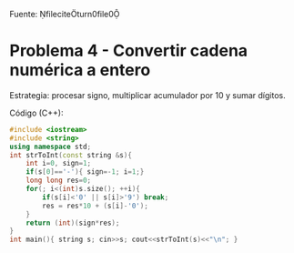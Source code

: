 Fuente: fileciteturn0file0

# Problema 4 - Convertir cadena numérica a entero

Estrategia: procesar signo, multiplicar acumulador por 10 y sumar dígitos.

Código (C++):
```cpp
#include <iostream>
#include <string>
using namespace std;
int strToInt(const string &s){
    int i=0, sign=1;
    if(s[0]=='-'){ sign=-1; i=1;}
    long long res=0;
    for(; i<(int)s.size(); ++i){
        if(s[i]<'0' || s[i]>'9') break;
        res = res*10 + (s[i]-'0');
    }
    return (int)(sign*res);
}
int main(){ string s; cin>>s; cout<<strToInt(s)<<"\n"; }
```
